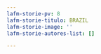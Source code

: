 ```yaml
---
lafm-storie-pv: 8
lafm-storie-titulo: BRAZIL
lafm-storie-image: ''
lafm-storie-autores-list: []

---
```

